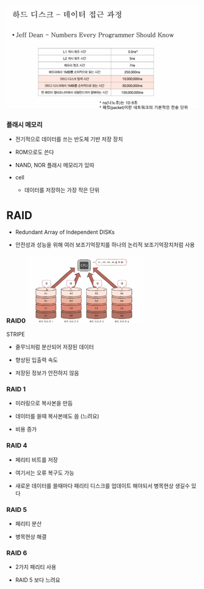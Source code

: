 ![](입출력%20장치_assets/2023-07-05-10-18-40-image.png)

### 플래시 메모리

- 전기적으로 데이터를 쓰는 반도체 기반 저장 장치

- ROM으로도 쓴다

- NAND, NOR 플래시 메모리가 있따

- cell
  
  - 데이터를 저장하는 가장 작은 단위

# RAID

- Redundant Array of Independent DISKs

- 안전성과 성능을 위해 여러 보조기억장치를 하나의 논리적 보조기억장치처럼 사용

### RAID0<img src="입출력%20장치_assets/2023-07-05-10-30-17-image.png" title="" alt="" width="309">

STRIPE

- 줄무늬처럼 분산되어 저장된 데이터

- 향상된 입출력 속도

- 저장된 정보가 안전하지 않음

### RAID 1

- 미러링으로 복사본을 만듬

- 데이터를 쓸때 복사본에도 씀 (느려요)

- 비용 증가

### RAID 4

- 페리티 비트를 저장

- 여기서는 오류 복구도 가능

- 새로운 데이터를 쓸때마다 패리티 디스크를 업데이트 해야되서 병목현상 생길수 있다

### RAID 5

- 페리티 분산

- 병목현상 해결

### RAID 6

- 2가지 패리티 사용

- RAID 5 보다 느려요
